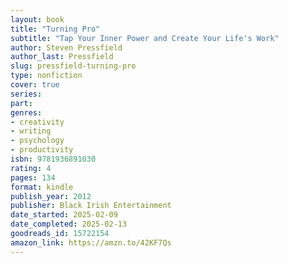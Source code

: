 ```yaml
---
layout: book
title: "Turning Pro"
subtitle: "Tap Your Inner Power and Create Your Life's Work"
author: Steven Pressfield
author_last: Pressfield
slug: pressfield-turning-pro
type: nonfiction
cover: true
series: 
part: 
genres:
- creativity
- writing
- psychology
- productivity
isbn: 9781936891030
rating: 4
pages: 134
format: kindle
publish_year: 2012
publisher: Black Irish Entertainment
date_started: 2025-02-09
date_completed: 2025-02-13
goodreads_id: 15722154
amazon_link: https://amzn.to/42KF7Qs
---
```

